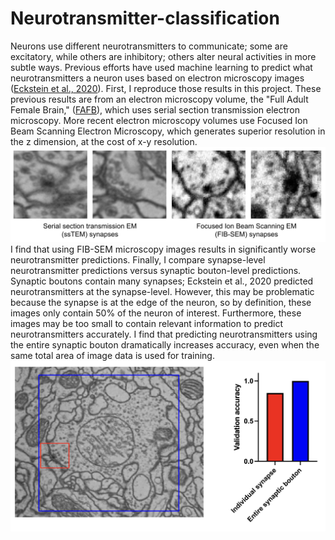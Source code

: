 # Neurotransmitter-classification
Neurons use different neurotransmitters to communicate; some are excitatory, while others are inhibitory; others alter neural activities in more subtle ways. 
Previous efforts have used machine learning to predict what neurotransmitters a neuron uses based on electron microscopy images ([Eckstein et al., 2020](https://www.biorxiv.org/content/10.1101/2020.06.12.148775v2)).
First, I reproduce those results in this project.
These previous results are from an electron microscopy volume, the "Full Adult Female Brain," ([FAFB](https://www.ncbi.nlm.nih.gov/pmc/articles/PMC6063995/)), which uses serial section transmission electron microscopy.
More recent electron microscopy volumes use Focused Ion Beam Scanning Electron Microscopy, which generates superior resolution in the z dimension, at the cost of x-y resolution.
![ssTEM vs. FIB-SEM](https://github.com/philshiu/Neurotransmitter-classification/blob/main/Readme%20Images/ssTEM%20vs%20FIBSEM.png?raw=true)
I find that using FIB-SEM microscopy images results in significantly worse neurotransmitter predictions.
Finally, I compare synapse-level neurotransmitter predictions versus synaptic bouton-level predictions. Synaptic boutons contain many synapses; Eckstein et al., 2020 predicted
neurotransmitters at the synapse-level. However, this may be problematic because the synapse
is at the edge of the neuron, so by definition, these images only contain 50% of the neuron of interest. Furthermore, these images may be too small to contain relevant information to predict
neurotransmitters accurately. I find that predicting neurotransmitters using the entire synaptic bouton dramatically increases accuracy, even when the same total area of image data
is used for training.
![Bouton vs. Synapse](https://github.com/philshiu/Neurotransmitter-classification/blob/main/Readme%20Images/Bouton%20vs%20synapse.png?raw=true)
